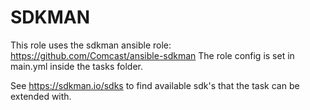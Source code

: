 # SDKMAN

This role uses the sdkman ansible role: https://github.com/Comcast/ansible-sdkman
The role config is set in main.yml inside the tasks folder.

See https://sdkman.io/sdks to find available sdk's that the task can be extended with.
